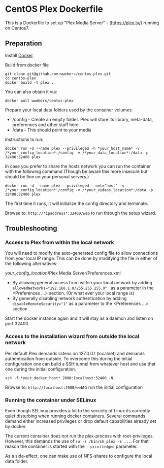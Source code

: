 # CentOS Plex Dockerfile

This is a Dockerfile to set up "Plex Media Server" - (https://plex.tv/) running on Centos7.

## Preparation

Install [Docker](https://www.docker.com/).

Build from docker file

```
git clone git@github.com:wwebers/centos-plex.git
cd centos-plex
docker build -t plex .
```

You can also obtain it via:

```
docker pull wwebers/centos-plex
```

Prepare your local data folders used by the container volumes:

* /config - Create an empty folder. Plex will store its library, meta-data, preferences and other stuff here
* /data - This should point to your media

Instructions to run:

```
docker run -d --name plex --privileged -h *your_host_name* -v /*your_config_location*:/config -v /*your_data_location*:/data -p 32400:32400 plex
```

In case you prefer to share the hosts network you can run the container with the following command (Though be aware this more insecure but should be fine on your personal servers.)

```
docker run -d --name plex --privileged --net="host" -v /*your_config_location*:/config -v /*your_videos_location*:/data -p 32400:32400 plex
```

The first time it runs, it will initialize the config directory and terminate.

Browse to: ```http://*ipaddress*:32400/web``` to run through the setup wizard.

## Troubleshooting

### Access to Plex from within the local network

You will need to modify the auto-generated config file to allow connections from your local IP range. This can be done by modifying the file in either of the following alternatives:

*your_config_location*/Plex Media Server/Preferences.xml

* By allowing general access from within your local network by adding ```allowedNetworks="192.168.1.0/255.255.255.0" ``` as a parameter in the <Preferences ...> section. (Or what ever your local range is)
* By generally disabling network authentication by adding ```disableRemoteSecurity="1"``` as a parameter to the <Preferences ...> section.

Start the docker instance again and it will stay as a daemon and listen on port 32400.

### Access to the installation wizard from outside the local network

Per default Plex demands listens on 127.0.0.1 (localnet) and demands authentication from outside. To overcome this during the initial configuration one can build a SSH tunnel from whatever host and use that one during the initial configuration.

```ssh -f *your_docker_host* 2000:localhost:32400 -N```

Browse to: ```http://localhost:2000/web```to run the initial configuration

### Running the container under SELinux

Even though SELinux provides a lot to the security of Linux its currently quiet disturbing when running docker containers. Several commands demand either increased privileges or drop default capabilities already set by docker.

The current container does not run the plex-process with root-privileges. However, this demands the use of ```su -s /bin/sh plex -s ...```. For that reason the container is started with the ```--priviledged``` parameter. 

As a side-effect, one can make use of NFS-shares to configure the local data folder.
